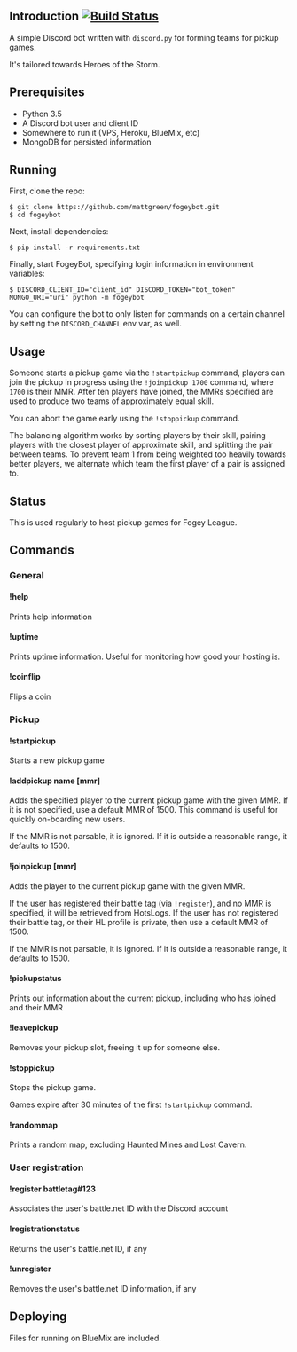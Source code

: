 ## Introduction [![Build Status](https://travis-ci.org/mattgreen/fogeybot.svg?branch=master)](https://travis-ci.org/mattgreen/fogeybot)

A simple Discord bot written with `discord.py` for forming teams for pickup games.

It's tailored towards Heroes of the Storm.

## Prerequisites

* Python 3.5
* A Discord bot user and client ID
* Somewhere to run it (VPS, Heroku, BlueMix, etc)
* MongoDB for persisted information

## Running

First, clone the repo:

    $ git clone https://github.com/mattgreen/fogeybot.git
    $ cd fogeybot

Next, install dependencies:

    $ pip install -r requirements.txt

Finally, start FogeyBot, specifying login information in environment variables:

    $ DISCORD_CLIENT_ID="client_id" DISCORD_TOKEN="bot_token" MONGO_URI="uri" python -m fogeybot

You can configure the bot to only listen for commands on a certain channel by setting the `DISCORD_CHANNEL` env var, as well.

## Usage

Someone starts a pickup game via the `!startpickup` command, players can join the pickup in progress using the `!joinpickup 1700` command, where `1700` is their MMR. After ten players have joined, the MMRs specified are used to produce two teams of approximately equal skill. 

You can abort the game early using the `!stoppickup` command.

The balancing algorithm works by sorting players by their skill, pairing players with the closest player of approximate skill, and splitting the pair between teams. To prevent team 1 from being weighted too heavily towards better players, we alternate which team the first player of a pair is assigned to.

## Status

This is used regularly to host pickup games for Fogey League.

## Commands

### General
#### !help

Prints help information

#### !uptime

Prints uptime information. Useful for monitoring how good your hosting is.

#### !coinflip

Flips a coin


### Pickup

#### !startpickup

Starts a new pickup game

#### !addpickup name [mmr]

Adds the specified player to the current pickup game with the given MMR. If it is not specified, use a default MMR of 1500. This command is useful for quickly on-boarding new users.

If the MMR is not parsable, it is ignored. If it is outside a reasonable range, it defaults to 1500.

#### !joinpickup [mmr]

Adds the player to the current pickup game with the given MMR. 

If the user has registered their battle tag (via `!register`), and no MMR is specified, it will be retrieved from HotsLogs.
If the user has not registered their battle tag, or their HL profile is private, then use a default MMR of 1500.

If the MMR is not parsable, it is ignored. If it is outside a reasonable range, it defaults to 1500.

#### !pickupstatus

Prints out information about the current pickup, including who has joined and their MMR

#### !leavepickup

Removes your pickup slot, freeing it up for someone else.

#### !stoppickup

Stops the pickup game.

Games expire after 30 minutes of the first `!startpickup` command.

#### !randommap

Prints a random map, excluding Haunted Mines and Lost Cavern.

### User registration

#### !register battletag#123

Associates the user's battle.net ID with the Discord account

#### !registrationstatus

Returns the user's battle.net ID, if any

#### !unregister

Removes the user's battle.net ID information, if any

## Deploying

Files for running on BlueMix are included.
